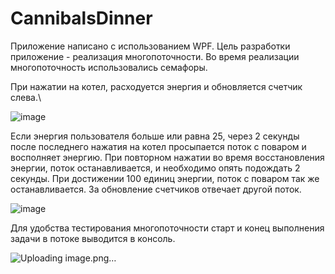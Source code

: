 # CannibalsDinner
Приложение написано с использованием WPF. Цель разработки приложение - реализация многопоточности.
Во время реализации многопоточность использовались семафоры.

При нажатии на котел, расходуется энергия и обновляется счетчик слева.\

![image](https://github.com/user-attachments/assets/1bcd042f-668b-40be-9ed3-2d5c88bb8503)

Если энергия пользователя больше или равна 25, через 2 секунды после последнего нажатия на котел просыпается поток с поваром и восполняет энергию.
При повторном нажатии во время восстановления энергии, поток останавливается, и необходимо опять подождать 2 секунды.
При достижении 100 единиц энергии, поток с поваром так же останавливается.
За обновление счетчиков отвечает другой поток.

![image](https://github.com/user-attachments/assets/64997c24-7920-4ab4-9135-8e08d946344c)

Для удобства тестирования многопоточности старт и конец выполнения задачи в потоке выводится в консоль.

![Uploading image.png…]()
